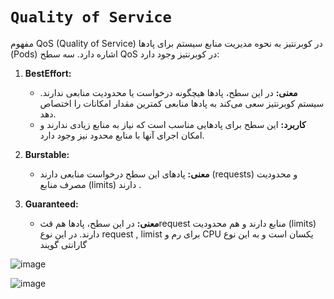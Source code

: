 # `Quality of Service`

مفهوم QoS (Quality of Service) در کوبرنتیز به نحوه مدیریت منابع سیستم برای پادها (Pods) اشاره دارد. سه سطح QoS در کوبرنتیز وجود دارد: 

1. **BestEffort:**
   - **معنی:**
     در این سطح، پاد‌ها هیچگونه درخواست یا محدودیت منابعی ندارند. سیستم کوبرنتیز سعی می‌کند به پاد‌ها منابعی کمترین مقدار امکانات را اختصاص دهد.
   - **کاربرد:**
     این سطح برای پاد‌هایی مناسب است که نیاز به منابع زیادی ندارند و امکان اجرای آنها با منابع محدود نیز وجود دارد.

2. **Burstable:**
   - **معنی:**
     پاد‌های این سطح درخواست منابعی دارند (requests) و محدودیت مصرف منابع (limits) دارند .
  

3. **Guaranteed:**
   - **معنی:**
     در این سطح، پاد‌ها هم قثrequest منابع دارند و هم محدودیت (limits) دارند.
     در این نوع request , limist برای رم و CPU یکسان است و به این نوع گارانتی گویند

     
![image](https://github.com/milad6745/Kubernetes/assets/113288076/be9ac8ab-3cb1-4058-ac29-1bc297bcc00c)


![image](https://github.com/milad6745/Kubernetes/assets/113288076/8502c8a3-14d1-4f38-88cf-b4abaf30a3b4)

